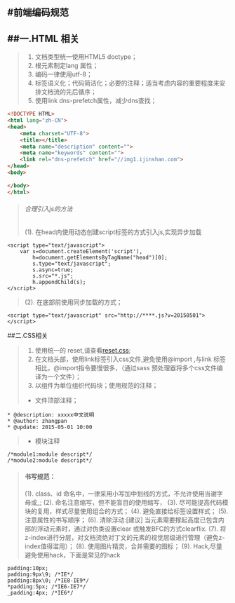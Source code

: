 #前端编码规范
------
##一.HTML 相关
------
>1.  文档类型统一使用HTML5 doctype；
>2. 根元素制定lang 属性<html lang="zh-CN">；
>3. 编码一律使用utf-8；
>4. 标签语义化；代码简洁化；必要的注释；适当考虑内容的重要程度来安排文档流的先后循序；
>5. 使用link dns-prefetch属性，减少dns查找；
```html
<!DOCTYPE HTML>
<html lang="zh-CN">
<head>
	<meta charset="UTF-8">
	<title></title>
	<meta name="description" content="">
	<meta name="keywords" content="">
	<link rel="dns-prefetch" href="//img1.ijinshan.com">
</head>
<body>
	
</body>
</html>
```
> ###### 合理引入js的方法
> (1). 在head内使用动态创建script标签的方式引入js,实现异步加载
```
<script type="text/javascript">
    var s=document.createElement('script'),
        h=document.getElementsByTagName("head")[0];
        s.type="text/javascript";
        s.async=true;
        s.src="*.js";
        h.appendChild(s);
</script>
```
> (2). 在底部</body>前使用同步加载的方式；
```
<script type="text/javascript" src="http://****.js?v=20150501"></script>
```
##二.CSS相关
>1. 使用统一的 reset,请查看[reset.css](reset.css);
>2. 在文档头部，使用link标签引入css文件,避免使用@import ,与link 标签相比，@import指令要慢很多，（通过sass 预处理器将多个css文件编译为一个文件）；
>3. 以组件为单位组织代码块；使用规范的注释；
> * 文件顶部注释；
```
* @description: xxxxx中文说明
* @author: zhangpan
* @update: 2015-05-01 10:00
```
> *  模块注释
```
/*module1:module descript*/
/*module2:module descript*/
```
>#### 书写规范：
>(1). class、id 命名中，一律采用小写加中划线的方式，不允许使用当谢字母或_;
>(2). 命名注意缩写，但不能盲目的使用缩写，
>(3).  尽可能提高代码模块的复用，样式尽量使用组合的方式；
>(4). 避免直接给标签设置样式；
>(5). 注意属性的书写顺序；
>(6). 清除浮动:[建议] 当元素需要撑起高度已包含内部的浮动元素时，通过对伪类设置clear 或触发BFC的方式clearflix.
>(7). 将z-index进行分层，对文档流绝对丁文的元素的视觉层级进行管理（避免z-index值得滥用）；
>(8). 使用图片精灵，合并需要的图标；
>(9). Hack,尽量避免使用hack，下面是常见的hack
```
padding:10px;
padding:9px\9; /*IE*/
padding:8px\0; /*IE8-IE9*/
*padding:5px; /*IE6-IE7*/
_padding:4px; /*IE6*/
```
